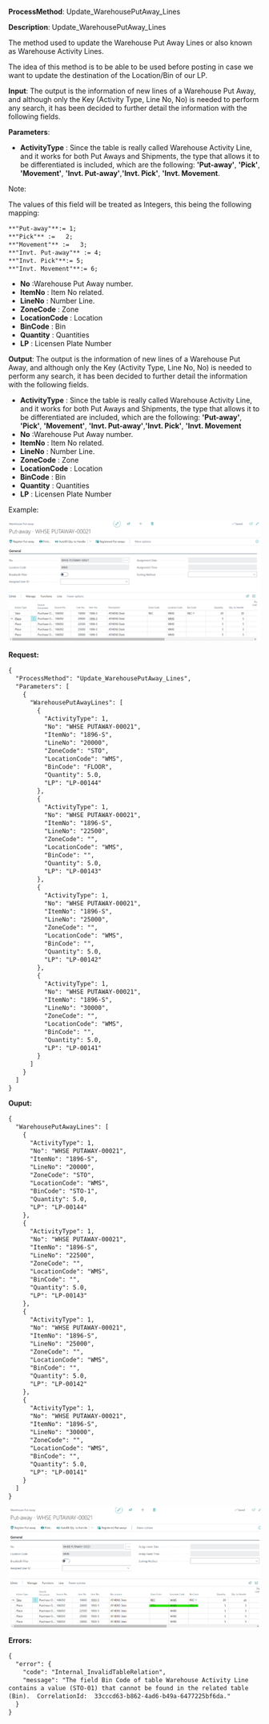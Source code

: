 **ProcessMethod**: Update_WarehousePutAway_Lines

**Description**:
Update_WarehousePutAway_Lines

The method used to update the Warehouse Put Away Lines or also known as Warehouse Activity Lines.

The idea of this method is to be able to be used before posting in case we want to update the destination of the Location/Bin of our LP.

**Input**:  The output is the information of new lines of a Warehouse Put Away, and although only the Key (Activity Type, Line No, No) is needed to perform any search, it has been decided to further detail the information with the following fields.

**Parameters**:
-	**ActivityType** : Since the table is really called Warehouse Activity Line, and it works for both Put Aways and Shipments, the type that allows it to be differentiated is included, which are the following:
**'Put-away'**, **'Pick'**, **'Movement'**, **'Invt. Put-away'**,**'Invt. Pick'**, **'Invt. Movement**.

Note: 

The values of this field will be treated as Integers, this being the following mapping:

```
**"Put-away"**:= 1;
**"Pick"** :=   2;
**"Movement"** :=   3; 
**"Invt. Put-away"** := 4; 
**"Invt. Pick"**:= 5; 
**"Invt. Movement"**:= 6;
```
 

-	**No** :Warehouse Put Away number.
-	**ItemNo** : Item No related.
-	**LineNo** : Number  Line.
-	**ZoneCode** : Zone
-	**LocationCode** : Location
-	**BinCode** : Bin
-	**Quantity** : Quantities
-	**LP** : Licensen Plate Number

**Output**:  The output is the information of new lines of a Warehouse Put Away, and although only the Key (Activity Type, Line No, No) is needed to perform any search, it has been decided to further detail the information with the following fields.

-	**ActivityType** : Since the table is really called Warehouse Activity Line, and it works for both Put Aways and Shipments, the type that allows it to be differentiated are included, which are the following:
**'Put-away'**, **'Pick'**, **'Movement'**, **'Invt. Put-away'**,**'Invt. Pick'**, **'Invt. Movement**
-	**No** :Warehouse Put Away number.
-	**ItemNo** : Item No related.
-	**LineNo** : Number  Line.
-	**ZoneCode** : Zone
-	**LocationCode** : Location
-	**BinCode** : Bin
-	**Quantity** : Quantities
-	**LP** : Licensen Plate Number

Example:

![image.png](/.attachments/image-e368e677-2e16-4f5b-9cee-2faeb349800d.png)

**Request:**
```
{
  "ProcessMethod": "Update_WarehousePutAway_Lines",
  "Parameters": [
    {
      "WarehousePutAwayLines": [
        {
          "ActivityType": 1,
          "No": "WHSE PUTAWAY-00021",
          "ItemNo": "1896-S",
          "LineNo": "20000",
          "ZoneCode": "STO",
          "LocationCode": "WMS",
          "BinCode": "FLOOR",
          "Quantity": 5.0,
          "LP": "LP-00144"
        },
        {
          "ActivityType": 1,
          "No": "WHSE PUTAWAY-00021",
          "ItemNo": "1896-S",
          "LineNo": "22500",
          "ZoneCode": "",
          "LocationCode": "WMS",
          "BinCode": "",
          "Quantity": 5.0,
          "LP": "LP-00143"
        },
        {
          "ActivityType": 1,
          "No": "WHSE PUTAWAY-00021",
          "ItemNo": "1896-S",
          "LineNo": "25000",
          "ZoneCode": "",
          "LocationCode": "WMS",
          "BinCode": "",
          "Quantity": 5.0,
          "LP": "LP-00142"
        },
        {
          "ActivityType": 1,
          "No": "WHSE PUTAWAY-00021",
          "ItemNo": "1896-S",
          "LineNo": "30000",
          "ZoneCode": "",
          "LocationCode": "WMS",
          "BinCode": "",
          "Quantity": 5.0,
          "LP": "LP-00141"
        }
      ]
    }
  ]
}
```

**Ouput:**

```
{
  "WarehousePutAwayLines": [
    {
      "ActivityType": 1,
      "No": "WHSE PUTAWAY-00021",
      "ItemNo": "1896-S",
      "LineNo": "20000",
      "ZoneCode": "STO",
      "LocationCode": "WMS",
      "BinCode": "STO-1",
      "Quantity": 5.0,
      "LP": "LP-00144"
    },
    {
      "ActivityType": 1,
      "No": "WHSE PUTAWAY-00021",
      "ItemNo": "1896-S",
      "LineNo": "22500",
      "ZoneCode": "",
      "LocationCode": "WMS",
      "BinCode": "",
      "Quantity": 5.0,
      "LP": "LP-00143"
    },
    {
      "ActivityType": 1,
      "No": "WHSE PUTAWAY-00021",
      "ItemNo": "1896-S",
      "LineNo": "25000",
      "ZoneCode": "",
      "LocationCode": "WMS",
      "BinCode": "",
      "Quantity": 5.0,
      "LP": "LP-00142"
    },
    {
      "ActivityType": 1,
      "No": "WHSE PUTAWAY-00021",
      "ItemNo": "1896-S",
      "LineNo": "30000",
      "ZoneCode": "",
      "LocationCode": "WMS",
      "BinCode": "",
      "Quantity": 5.0,
      "LP": "LP-00141"
    }
  ]
}
```
![image.png](/.attachments/image-8e47e464-7a65-4e08-a120-0bd6ec91bd13.png)


**Errors:**
```
{
  "error": {
    "code": "Internal_InvalidTableRelation",
    "message": "The field Bin Code of table Warehouse Activity Line contains a value (STO-01) that cannot be found in the related table (Bin).  CorrelationId:  33cccd63-b862-4ad6-b49a-6477225bf6da."
  }
}
```


